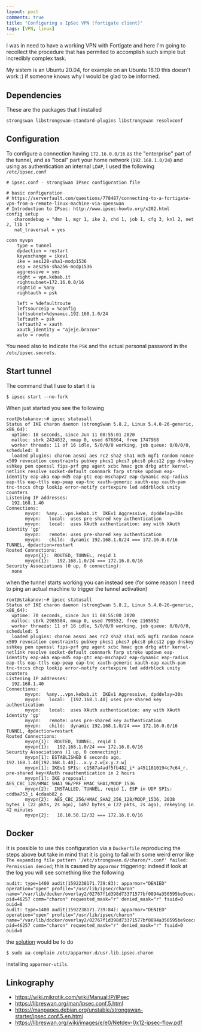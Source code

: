 ```yaml
---
layout: post
comments: true
title: "Configuring a IpSec VPN (fortigate client)"
tags: [VPN, linux]
---
```


I was in need to have a working VPN with Fortigate and here I'm going to
recollect the procedure that has permited to accomplish such simple but
incredibly complex task.

My sistem is an Ubuntu 20.04, for example on an Ubuntu 18.10 this doesn't work
:) if someone knows why I would be glad to be informed.

## Dependencies

These are the packages that I installed

```
strongswan libstrongswan-standard-plugins libstrongswan resolvconf
```

## Configuration

To configure a connection having ``172.16.0.0/16`` as the "enterprise" part of
the tunnel, and as "local" part your home network (``192.168.1.0/24``) and using
as authentication an internal ``LDAP``, I used the following ``/etc/ipsec.conf``

```
# ipsec.conf - strongSwan IPsec configuration file

# basic configuration
# https://serverfault.com/questions/778487/connecting-to-a-fortigate-vpn-from-a-remote-linux-machine-via-openswan
# Introduction to IPsec: http://www.ipsec-howto.org/x202.html
config setup
   charondebug = "dmn 1, mgr 1, ike 2, chd 1, job 1, cfg 3, knl 2, net 2, lib 1"
   nat_traversal = yes

conn myvpn
	type = tunnel
	dpdaction = restart
	keyexchange = ikev1
	ike = aes128-sha1-modp1536
	esp = aes256-sha256-modp1536
	aggressive = yes
	right = vpn.kebab.it
	rightsubnet=172.16.0.0/16
	rightid = %any
	rightauth = psk

	left = %defaultroute
	leftsourceip = %config
	leftsubnet=%dynamic,192.168.1.0/24
	leftauth = psk
	leftauth2 = xauth
	xauth_identity = "ajeje.brazov"
	auto = route
```

You need also to indicate the ``PSK`` and the actual personal password in the
``/etc/ipsec.secrets``.


## Start tunnel

The command that I use to start it is

```
$ ipsec start --no-fork
```

When just started you see the following

```
root@stakanov:~# ipsec statusall
Status of IKE charon daemon (strongSwan 5.8.2, Linux 5.4.0-26-generic, x86_64):
  uptime: 10 seconds, since Jun 11 08:55:01 2020
  malloc: sbrk 2424832, mmap 0, used 676864, free 1747968
  worker threads: 11 of 16 idle, 5/0/0/0 working, job queue: 0/0/0/0, scheduled: 0
  loaded plugins: charon aesni aes rc2 sha2 sha1 md5 mgf1 random nonce x509 revocation constraints pubkey pkcs1 pkcs7 pkcs8 pkcs12 pgp dnskey sshkey pem openssl fips-prf gmp agent xcbc hmac gcm drbg attr kernel-netlink resolve socket-default connmark farp stroke updown eap-identity eap-aka eap-md5 eap-gtc eap-mschapv2 eap-dynamic eap-radius eap-tls eap-ttls eap-peap eap-tnc xauth-generic xauth-eap xauth-pam tnc-tnccs dhcp lookip error-notify certexpire led addrblock unity counters
Listening IP addresses:
  192.168.1.40
Connections:
       myvpn:  %any...vpn.kebab.it  IKEv1 Aggressive, dpddelay=30s
       myvpn:   local:  uses pre-shared key authentication
       myvpn:   local:  uses XAuth authentication: any with XAuth identity 'gp'
       myvpn:   remote: uses pre-shared key authentication
       myvpn:   child:  dynamic 192.168.1.0/24 === 172.16.0.0/16 TUNNEL, dpdaction=restart
Routed Connections:
       myvpn{1}:  ROUTED, TUNNEL, reqid 1
       myvpn{1}:   192.168.1.0/24 === 172.16.0.0/16
Security Associations (0 up, 0 connecting):
  none
```

when the tunnel starts working you can instead see
(for some reason I need to ping an actual machine to trigger the tunnel
activation)

```
root@stakanov:~# ipsec statusall
Status of IKE charon daemon (strongSwan 5.8.2, Linux 5.4.0-26-generic, x86_64):
  uptime: 70 seconds, since Jun 11 08:55:00 2020
  malloc: sbrk 2965504, mmap 0, used 799552, free 2165952
  worker threads: 11 of 16 idle, 5/0/0/0 working, job queue: 0/0/0/0, scheduled: 5
  loaded plugins: charon aesni aes rc2 sha2 sha1 md5 mgf1 random nonce x509 revocation constraints pubkey pkcs1 pkcs7 pkcs8 pkcs12 pgp dnskey sshkey pem openssl fips-prf gmp agent xcbc hmac gcm drbg attr kernel-netlink resolve socket-default connmark farp stroke updown eap-identity eap-aka eap-md5 eap-gtc eap-mschapv2 eap-dynamic eap-radius eap-tls eap-ttls eap-peap eap-tnc xauth-generic xauth-eap xauth-pam tnc-tnccs dhcp lookip error-notify certexpire led addrblock unity counters
Listening IP addresses:
  192.168.1.40
Connections:
       myvpn:  %any...vpn.kebab.it  IKEv1 Aggressive, dpddelay=30s
       myvpn:   local:  [192.168.1.40] uses pre-shared key authentication
       myvpn:   local:  uses XAuth authentication: any with XAuth identity 'gp'
       myvpn:   remote: uses pre-shared key authentication
       myvpn:   child:  dynamic 192.168.1.0/24 === 172.16.0.0/16 TUNNEL, dpdaction=restart
Routed Connections:
       myvpn{1}:  ROUTED, TUNNEL, reqid 1
       myvpn{1}:   192.168.1.0/24 === 172.16.0.0/16
Security Associations (1 up, 0 connecting):
       myvpn[1]: ESTABLISHED 6 seconds ago, 192.168.1.40[192.168.1.40]...x.y.z.w[x.y.z.w]
       myvpn[1]: IKEv1 SPIs: c1587a4adf5fb482_i* a4511810194c7c64_r, pre-shared key+XAuth reauthentication in 2 hours
       myvpn[1]: IKE proposal: AES_CBC_128/HMAC_SHA1_96/PRF_HMAC_SHA1/MODP_1536
       myvpn{2}:  INSTALLED, TUNNEL, reqid 1, ESP in UDP SPIs: cddba753_i 4cdaab82_o
       myvpn{2}:  AES_CBC_256/HMAC_SHA2_256_128/MODP_1536, 2038 bytes_i (22 pkts, 2s ago), 1497 bytes_o (22 pkts, 2s ago), rekeying in 42 minutes
       myvpn{2}:   10.10.50.12/32 === 172.16.0.0/16
```

## Docker

It is possible to use this configuration via a ``Dockerfile`` reproducing the
steps above but take in mind that it is going to fail with some weird error like
``The expanding file pattern '/etc/strongswan.d/charon/*.conf' failed: Permission denied``; this is
caused by ``apparmor`` triggering: indeed if look at the log you will see
something like the following

```
audit: type=1400 audit(1592238171.739:83): apparmor="DENIED" operation="open" profile="/usr/lib/ipsec/charon" name="/var/lib/docker/overlay2/02767f1d398d73371577bf0894a350595be9cecaecdbb9f416b7f421ae7820eb/diff/etc/strongswan.d/charon/" pid=46257 comm="charon" requested_mask="r" denied_mask="r" fsuid=0 ouid=0
audit: type=1400 audit(1592238171.739:84): apparmor="DENIED" operation="open" profile="/usr/lib/ipsec/charon" name="/var/lib/docker/overlay2/02767f1d398d73371577bf0894a350595be9cecaecdbb9f416b7f421ae7820eb/diff/etc/strongswan.d/" pid=46257 comm="charon" requested_mask="r" denied_mask="r" fsuid=0 ouid=0
```

the [solution](https://askubuntu.com/a/1250809/1095510) would be to do

```
$ sudo aa-complain /etc/apparmor.d/usr.lib.ipsec.charon
```

installing ``apparmor-utils``.

## Linkography

 - https://wiki.mikrotik.com/wiki/Manual:IP/IPsec
 - https://libreswan.org/man/ipsec.conf.5.html
 - https://manpages.debian.org/unstable/strongswan-starter/ipsec.conf.5.en.html
 - https://libreswan.org/wiki/images/e/e0/Netdev-0x12-ipsec-flow.pdf
